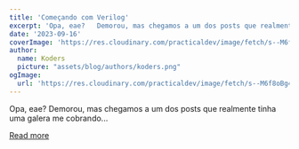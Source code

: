 ```yaml
---
title: 'Começando com Verilog'
excerpt: 'Opa, eae?   Demorou, mas chegamos a um dos posts que realmente tinha uma galera me cobrando...'
date: '2023-09-16'
coverImage: 'https://res.cloudinary.com/practicaldev/image/fetch/s--M6f8oBg4--/c_imagga_scale,f_auto,fl_progressive,h_420,q_auto,w_1000/https://dev-to-uploads.s3.amazonaws.com/uploads/articles/rzetgfmwzrizg0ka1mrx.png'
author:
  name: Koders
  picture: "assets/blog/authors/koders.png"
ogImage:
  url: 'https://res.cloudinary.com/practicaldev/image/fetch/s--M6f8oBg4--/c_imagga_scale,f_auto,fl_progressive,h_420,q_auto,w_1000/https://dev-to-uploads.s3.amazonaws.com/uploads/articles/rzetgfmwzrizg0ka1mrx.png'
---
```


Opa, eae?   Demorou, mas chegamos a um dos posts que realmente tinha uma galera me cobrando...

[Read more](https://dev.to/marlonhenq/comecando-com-verilog-13n0)
